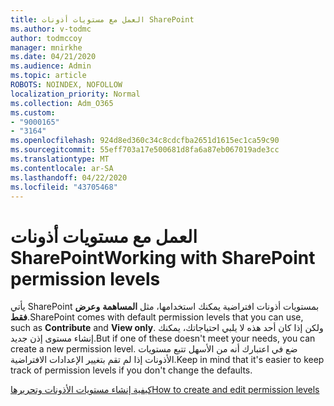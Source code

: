 ```yaml
---
title: العمل مع مستويات أذونات SharePoint
ms.author: v-todmc
author: todmccoy
manager: mnirkhe
ms.date: 04/21/2020
ms.audience: Admin
ms.topic: article
ROBOTS: NOINDEX, NOFOLLOW
localization_priority: Normal
ms.collection: Adm_O365
ms.custom:
- "9000165"
- "3164"
ms.openlocfilehash: 924d8ed360c34c8cdcfba2651d1615ec1ca59c90
ms.sourcegitcommit: 55eff703a17e500681d8fa6a87eb067019ade3cc
ms.translationtype: MT
ms.contentlocale: ar-SA
ms.lasthandoff: 04/22/2020
ms.locfileid: "43705468"
---
```

# <a name="working-with-sharepoint-permission-levels"></a><span data-ttu-id="7f54d-102">العمل مع مستويات أذونات SharePoint</span><span class="sxs-lookup"><span data-stu-id="7f54d-102">Working with SharePoint permission levels</span></span>

<span data-ttu-id="7f54d-103">يأتي SharePoint بمستويات أذونات افتراضية يمكنك استخدامها، مثل **المساهمة** **وعرض فقط**.</span><span class="sxs-lookup"><span data-stu-id="7f54d-103">SharePoint comes with default permission levels that you can use, such as **Contribute** and **View only**.</span></span> <span data-ttu-id="7f54d-104">ولكن إذا كان أحد هذه لا يلبي احتياجاتك، يمكنك إنشاء مستوى إذن جديد.</span><span class="sxs-lookup"><span data-stu-id="7f54d-104">But if one of these doesn't meet your needs, you can create a new permission level.</span></span> <span data-ttu-id="7f54d-105">ضع في اعتبارك أنه من الأسهل تتبع مستويات الأذونات إذا لم تقم بتغيير الإعدادات الافتراضية.</span><span class="sxs-lookup"><span data-stu-id="7f54d-105">Keep in mind that it's easier to keep track of permission levels if you don't change the defaults.</span></span>

[<span data-ttu-id="7f54d-106">كيفية إنشاء مستويات الأذونات وتحريرها</span><span class="sxs-lookup"><span data-stu-id="7f54d-106">How to create and edit permission levels</span></span>](https://docs.microsoft.com/sharepoint/how-to-create-and-edit-permission-levels)